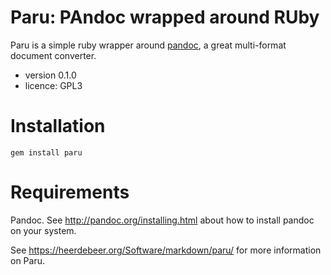 # Paru: PAndoc wrapped around RUby

Paru is a simple ruby wrapper around [pandoc](http://www.pandoc.org), a great
multi-format document converter.

- version 0.1.0
- licence: GPL3

# Installation

    gem install paru

# Requirements

Pandoc. See http://pandoc.org/installing.html about how to install pandoc on
your system.

See <https://heerdebeer.org/Software/markdown/paru/> for more information on
Paru.
